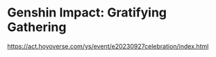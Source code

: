 # Genshin Impact: Gratifying Gathering
https://act.hoyoverse.com/ys/event/e20230927celebration/index.html